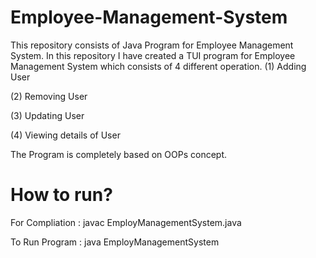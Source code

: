 # Employee-Management-System
This repository consists of Java Program for Employee Management System. In this repository I have created a TUI program for Employee Management System which consists of 4 different operation.
(1) Adding User

(2) Removing User

(3) Updating User

(4) Viewing details of User

The Program is completely based on OOPs concept.

# How to run?
For Compliation : javac EmployManagementSystem.java

To Run Program : java EmployManagementSystem
